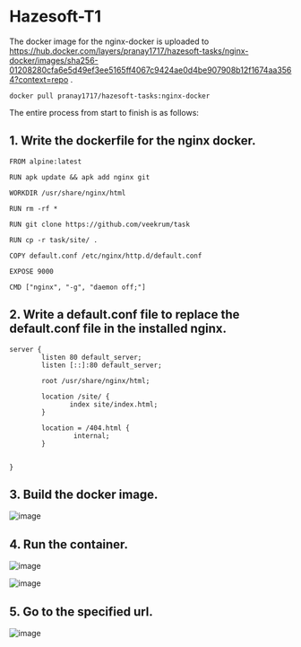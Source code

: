 # Hazesoft-T1

The docker image for the nginx-docker is uploaded to https://hub.docker.com/layers/pranay1717/hazesoft-tasks/nginx-docker/images/sha256-01208280cfa6e5d49ef3ee5165ff4067c9424ae0d4be907908b12f1674aa3564?context=repo .

```
docker pull pranay1717/hazesoft-tasks:nginx-docker 
```

The entire process from start to finish is as follows:

## 1. Write the dockerfile for the nginx docker.

```
FROM alpine:latest

RUN apk update && apk add nginx git

WORKDIR /usr/share/nginx/html

RUN rm -rf *

RUN git clone https://github.com/veekrum/task

RUN cp -r task/site/ .

COPY default.conf /etc/nginx/http.d/default.conf

EXPOSE 9000

CMD ["nginx", "-g", "daemon off;"]

```

## 2. Write a default.conf file to replace the default.conf file in the installed nginx.

```
server {
        listen 80 default_server;
        listen [::]:80 default_server;

        root /usr/share/nginx/html;

        location /site/ {
               index site/index.html;
        }

        location = /404.html {
                internal;
        }


}
```

## 3. Build the docker image.

![image](https://github.com/Pranaenae/Hazesoft-T1/assets/80820244/3201d0ef-9180-4c45-aa69-c72ba71f72e0)

## 4. Run the container.

![image](https://github.com/Pranaenae/Hazesoft-T1/assets/80820244/a176758a-ac4d-4052-95f5-72afca200ac2)

![image](https://github.com/Pranaenae/Hazesoft-T1/assets/80820244/7f92ad5c-78c7-4781-80f1-3c3fd7f4116e)

## 5. Go to the specified url.

![image](https://github.com/Pranaenae/Hazesoft-T1/assets/80820244/c3847c50-f0fd-4e11-8731-18f5d3374366)


